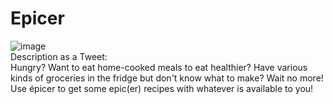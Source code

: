 # Epicer  
![image](https://github.com/tonyy007/Epicer/assets/50556324/997ca87b-dc13-4b9c-b1b1-6705f0f752f7)  
Description as a Tweet:  
Hungry? Want to eat home-cooked meals to eat healthier? Have various kinds of groceries in the fridge but don't know what to make? Wait no more!
Use épicer to get some epic(er) recipes with whatever is available to you!
